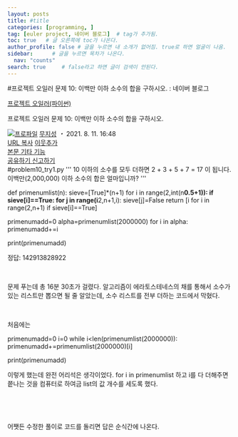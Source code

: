 ```yaml
---
layout: posts
title: #title
categories: [programming, ]
tag: [euler project, 네이버 블로그]  # tag가 추가됨.
toc: true   # 글 오른쪽에 toc가 나온다.
author_profile: false # 글을 누르면 내 소개가 없어짐. true로 하면 얼굴이 나옴.
sidebar:      # 글을 누르면 목차가 나온다.
  nav: "counts" 
search: true     # false라고 하면 글이 검색이 안된다.
---
```

#프로젝트 오일러 문제 10: 이백만 이하 소수의 합을 구하시오. : 네이버 블로그
<div class="wrap_rabbit pcol2 _param(1) _postViewArea222465818333" id="post-view222465818333">
<!-- Rabbit HTML --><div class="se-viewer se-theme-default" lang="ko-KR">
<!-- SE_DOC_HEADER_START -->
<div class="se-component se-documentTitle se-l-default" id="SE-08160b32-dbe9-4de3-baaf-f67890965eb8">
<div class="se-component-content">
<div class="se-section se-section-documentTitle se-l-default se-section-align-left">
<!-- -->
<div class="blog2_series">
<a class="pcol2" href="/PostList.naver?blogId=wys000112&amp;categoryNo=10&amp;from=postList" onclick="nclk_v2(this,'pst.category','','');">프로젝트 오일러(파이썬)</a>
</div>
<div class="pcol1">
<!-- -->
<div class="se-module se-module-text se-title-text">
<p class="se-text-paragraph se-text-paragraph-align-" id="SE-a73086df-c474-458c-92ef-6a56033b56dc" style=""><span class="se-fs-fs32 se-ff-nanumgothic" id="SE-d0359957-3638-4746-a7c6-8e6158154cab" style=""><!-- -->프로젝트 오일러 문제 10: 이백만 이하 소수의 합을 구하시오.<!-- --></span></p> </div>
<!-- -->
</div>
<div class="blog2_container">
<span class="writer">
<span class="area_profile"><a class="link" href="https://blog.naver.com/wys000112" onclick="nclk_v2(this,'pst.profile','','');" target="_top"><img alt="프로파일" class="img" src="https://blogpfthumb-phinf.pstatic.net/MjAyMjA1MjVfMTA0/MDAxNjUzNDcxMTU4NTkw.MKx5XZzKhkVnSwLw5O1NM-J45hdDNIrADB_V9VVQBOAg.OkL09v5VWJCO9xIBu4VTEzVASngUXGDvkf4D_exCZsEg.PNG.wys000112/%EB%AC%B4%EC%A7%80%EC%84%B1.png/%25EB%25AC%25B4%25EC%25A7%2580%25EC%2584%25B1.png?type=s1"/></a></span>
<span class="nick"><a class="link pcol2" href="https://blog.naver.com/wys000112" onclick="nclk_v2(this,'pst.username','','');" target="_top">무지성</a></span>
</span>
<i class="dot"> ・ </i>
<span class="se_publishDate pcol2">2021. 8. 11. 16:48</span>
</div>
<div class="blog2_post_function">
<a class="url pcol2 _setClipboard _returnFalse _se3copybtn _transPosition" href="#" id="copyBtn_222465818333" style="cursor:pointer;" title="https://blog.naver.com/wys000112/222465818333">URL 복사</a>
<a class="btn_buddy btn_addbuddy pcol2 _buddy_popup_btn _returnFalse" href="#" onclick="nclk_v2(this,'pst.addnei','','');"><i class="ico"></i> 이웃추가<i class="aline"></i></a>
<div class="overflow_menu">
<a area-expanded="false" area-haspopup="true" class="btn_overflow_menu _open_overflowmenu pcol2 _param(222465818333) _returnFalse" href="#" role="button"><span class="blind">본문 기타 기능</span></a>
<div area-hidden="true" class="lyr_overflow_menu" id="overflowmenu-222465818333">
<a class="naver-splugin btn_splugin share _title_share" data-canonical-url="https://blog.naver.com/wys000112/222465818333" data-likecontentsid="wys000112_222465818333" data-likeserviceid="BLOG" data-logdomain="https://proxy.blog.naver.com/spi/v1/api/shareLog" data-me-display="off" data-oninitialize="splugin_oninitialize(1);" data-option="{baseElement:'_title_spiButton', layerPosition:'outside-bottom', align:'right', marginLeft:0, marginTop:4}" data-style="unity" data-url="https://blog.naver.com/wys000112/222465818333" href="#" id="_title_spiButton" onclick="return false;">
                   공유하기
                <span class="ico_share _title_share_icon"></span>
</a>
<a class="_report _param(https://srp2.naver.com/report?svc=BLG&amp;exit=close&amp;ctype=AA01&amp;cwriterenc=yyFRNZJpyy5nSq4abEWZUFCIHTZfFzH0s6JarLe6Snw%3D&amp;ctitle=%ED%94%84%EB%A1%9C%EC%A0%9D%ED%8A%B8%20%EC%98%A4%EC%9D%BC%EB%9F%AC%20%EB%AC%B8%EC%A0%9C%2010%3A%20%EC%9D%B4%EB%B0%B1%EB%A7%8C%20%EC%9D%B4%ED%95%98%20%EC%86%8C%EC%88%98%EC%9D%98%20%ED%95%A9%EC%9D%84%20%EA%B5%AC%ED%95%98%EC%8B%9C%EC%98%A4.&amp;cwriter=wys0*****&amp;dark=disable&amp;memtype=Y&amp;env=pc&amp;cnickname=wys0*****&amp;vsvc=BLG&amp;cid=wys000112%40%4051896191%40%40mylog%40%40222465818333) _returnFalse" href="#">신고하기<span class="ico_report"></span></a>
</div>
</div>
<input alt="url" class="copyTargetUrl" style="display:none;" title="URL 복사" type="text" value="https://blog.naver.com/wys000112/222465818333"/>
</div>
<!-- -->
</div>
</div>
</div>
<!-- B2C 상품 -->
<!-- _BLOG_CONTENTS_HEADER_TAIL -->
<!-- SE_DOC_HEADER_END -->
<div class="se-main-container">
<div class="se-component se-code se-l-code_stripe" id="SE-b8c2fea4-5de6-4bd2-8aee-871557f6d7c7">
<div class="se-component-content">
<div class="se-section se-section-code se-l-code_stripe">
<div class="se-module se-module-code se-fs-fs13">
<div class="se-code-source">
<div class="__se_code_view language-javascript">#problem10_try1.py
'''
10 이하의 소수를 모두 더하면 2 + 3 + 5 + 7 = 17 이 됩니다.
이백만(2,000,000) 이하 소수의 합은 얼마입니까?
'''

def primenumlist(n):
    sieve=[True]*(n+1)
    for i in range(2,int(n**0.5+1)):
        if sieve[i]==True:
            for j in range(i**2,n+1,i):
                sieve[j]=False
    return [i for i in range(2,n+1) if sieve[i]==True]

primenumadd=0
alpha=primenumlist(2000000)
for i in alpha:
    primenumadd+=i

print(primenumadd)</div>
</div>
</div>
</div>
</div>
<script class="__se_module_data" data-module='{"type":"v2_code", "id" : "SE-b8c2fea4-5de6-4bd2-8aee-871557f6d7c7"}' type="text/data"></script>
</div> <div class="se-component se-text se-l-default" id="SE-6834c5c5-c7e3-48ce-9478-eaaa4d4826b5">
<div class="se-component-content">
<div class="se-section se-section-text se-l-default">
<div class="se-module se-module-text">
<!-- SE-TEXT { --><p class="se-text-paragraph se-text-paragraph-align-" id="SE-fe0bb76d-8f75-4e58-9d11-ffbd4877bec1" style=""><span class="se-fs- se-ff-" id="SE-a1843684-2a4b-4adc-bb5b-2b417c08f80c" style="">정답: 142913828922</span></p><!-- } SE-TEXT --><!-- SE-TEXT { --><p class="se-text-paragraph se-text-paragraph-align-" id="SE-32fb5ecf-a389-4bd2-b602-22f48be8bd37" style=""><span class="se-fs- se-ff-" id="SE-ec6fe6ad-4843-4292-b3da-414577164939" style="">​</span></p><!-- } SE-TEXT --><!-- SE-TEXT { --><p class="se-text-paragraph se-text-paragraph-align-" id="SE-cae4c1c4-a348-40a9-b002-3a87e3f6cdf0" style=""><span class="se-fs- se-ff-" id="SE-ae19f640-e7cc-4ff3-8857-32d1cf992aff" style="">문제 푸는데 총 16분 30초가 걸렸다. 알고리즘이 에라토스테네스의 채를 통해서 소수가 있는 리스트만 뽑으면 될 줄 알았는데, 소수 리스트를 전부 더하는 코드에서 막혔다.</span></p><!-- } SE-TEXT --><!-- SE-TEXT { --><p class="se-text-paragraph se-text-paragraph-align-" id="SE-de6146f7-2d15-4194-8fb8-498759ba4fe8" style=""><span class="se-fs- se-ff-" id="SE-f05b57d5-b6fe-4ad4-9d2e-d4dab527c872" style="">​</span></p><!-- } SE-TEXT --><!-- SE-TEXT { --><p class="se-text-paragraph se-text-paragraph-align-" id="SE-07bedfe6-7887-4379-b207-44d07cb9e5ab" style=""><span class="se-fs- se-ff-" id="SE-d439686d-0c0b-4099-98ae-a70af0f6231b" style="">처음에는 </span></p><!-- } SE-TEXT -->
</div>
</div>
</div>
</div> <div class="se-component se-code se-l-code_stripe" id="SE-f198c690-fcd8-4d38-b5e1-a2e959095b88">
<div class="se-component-content">
<div class="se-section se-section-code se-l-code_stripe">
<div class="se-module se-module-code se-fs-fs13">
<div class="se-code-source">
<div class="__se_code_view language-javascript">﻿primenumadd=0
i=0
while i&lt;len(primenumlist(2000000)):
    primenumadd+=primenumlist(2000000)[i]

﻿print(primenumadd)</div>
</div>
</div>
</div>
</div>
<script class="__se_module_data" data-module='{"type":"v2_code", "id" : "SE-f198c690-fcd8-4d38-b5e1-a2e959095b88"}' type="text/data"></script>
</div> <div class="se-component se-text se-l-default" id="SE-2d63b660-e92a-4b5d-b06a-2f1f1da07ac9">
<div class="se-component-content">
<div class="se-section se-section-text se-l-default">
<div class="se-module se-module-text">
<!-- SE-TEXT { --><p class="se-text-paragraph se-text-paragraph-align-" id="SE-b030aa84-8cab-406b-91a1-0955e53de9bf" style=""><span class="se-fs- se-ff-" id="SE-b791a50c-4ab2-4970-aa96-6d37708159cd" style="">이렇게 했는데 완전 어리석은 생각이었다. for i in primenumlist 하고 i를 다 더해주면 쯭나는 것을 컴퓨터로 하여금 list의 값 개수를 세도록 했다.</span></p><!-- } SE-TEXT --><!-- SE-TEXT { --><p class="se-text-paragraph se-text-paragraph-align-" id="SE-54432dca-03eb-4a0c-b2bc-890b80e2a727" style=""><span class="se-fs- se-ff-" id="SE-c5908617-87ac-424e-8113-274748d7af94" style="">​</span></p><!-- } SE-TEXT --><!-- SE-TEXT { --><p class="se-text-paragraph se-text-paragraph-align-" id="SE-9911bd43-1b7d-410b-9370-ba34a99d1dd8" style=""><span class="se-fs- se-ff-" id="SE-d62fff5d-7ca2-4053-b800-8bd15d5de811" style="">​</span></p><!-- } SE-TEXT --><!-- SE-TEXT { --><p class="se-text-paragraph se-text-paragraph-align-" id="SE-19e4bd77-f04b-4400-a5ea-8ac9e47da924" style=""><span class="se-fs- se-ff-" id="SE-50d70380-e9cb-4312-bdaa-2c086d11b709" style="">어쨋든 수정한 풀이로 코드를 돌리면 답은 순식간에 나온다.</span></p><!-- } SE-TEXT -->
</div>
</div>
</div>
</div> </div>
</div>
</div>